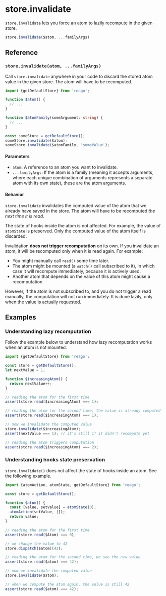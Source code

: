 # store.invalidate

`store.invalidate` lets you force an atom to lazily recompute in the given store.

```ts
store.invalidate($atom, ...familyArgs)
```


## Reference

### `store.invalidate(atom, ...familyArgs)`

Call `store.invalidate` anywhere in your code to discard the stored atom value
in the given store. The atom will have to be recomputed.

```ts
import {getDefaultStore} from 'reago';

function $atom() {
  // ...
}

function $atomFamily(someArgument: string) {
  // ...
}

const someStore = getDefaultStore();
someStore.invalidate($atom);
someStore.invalidate($atomFamily, 'someValue');
```

#### Parameters

* `atom`: A reference to an atom you want to invalidate.
* `...familyArgs`: If the atom is a family (meaning it accepts arguments, where each unique combination of
  arguments represents a separate atom with its own state), these are the atom arguments.

#### Behavior

`store.invalidate` invalidates the computed value of the atom that we already have saved in the store.
The atom will have to be recomputed _the next time it is read_.

The state of hooks inside the atom is not affected. For example, the value of `atomState` is preserved. Only the
computed value of the atom itself is discarded.

Invalidation __does not trigger recomputation__ on its own. If you invalidate an atom, it will be recomputed
only when it is read again. For example:
* You might manually call `read()` some time later.
* The atom might be mounted (a `watch()` call subscribed to it), in which case it will recompute immediately,
  because it is actively used.
* Another atom that depends on the value of this atom might cause a recomputation.

However, if the atom is not subscribed to, and you do not trigger a read manually, the computation will not run
immediately. It is done lazily, only when the value is actually requested.


## Examples

### Understanding lazy recomputation

Follow the example below to understand how lazy recomputation works when an atom is not mounted.

```ts
import {getDefaultStore} from 'reago';

const store = getDefaultStore();
let nextValue = 1;

function $increasingAtom() {
  return nextValue++;
}

// reading the atom for the first time
assert(store.read($increasingAtom) === 1);

// reading the atom for the second time, the value is already computed
assert(store.read($increasingAtom) === 1);

// now we invalidate the computed value
store.invalidate($increasingAtom);
assert(nextValue === 1); // it's still 1! it didn't recompute yet

// reading the atom triggers computation
assert(store.read($increasingAtom) === 2);
```

### Understanding hooks state preservation

`store.invalidate()` does not affect the state of hooks inside an atom. See the following example.

```ts
import {atomAction, atomState, getDefaultStore} from 'reago';

const store = getDefaultStore();

function $atom() {
  const [value, setValue] = atomState(0);
  atomAction(setValue, []);
  return value;
}

// reading the atom for the first time
assert(store.read($Atom) === 0);

// we change the value to 42
store.dispatch($atom)(42);

// reading the atom for the second time, we see the new value
assert(store.read($atom) === 42);

// now we invalidate the computed value
store.invalidate($atom);

// when we compute the atom again, the value is still 42
assert(store.read($atom) === 42);
```
